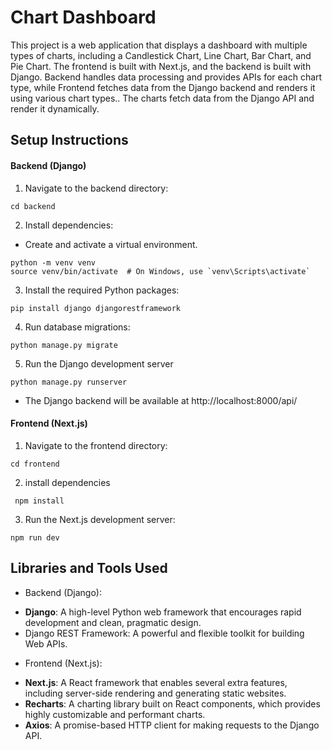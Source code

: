 # Chart Dashboard
This project is a web application that displays a dashboard with multiple types of charts, including a Candlestick Chart, Line Chart, Bar Chart, and Pie Chart. The frontend is built with Next.js, and the backend is built with Django. 
Backend handles data processing and provides APIs for each chart type, while Frontend fetches data from the Django backend and renders it using various chart types.. The charts fetch data from the Django API and render it dynamically.

## Setup Instructions
#### Backend (Django)
1. Navigate to the backend directory:
```
cd backend
```

2. Install dependencies:

- Create and activate a virtual environment.
```
python -m venv venv
source venv/bin/activate  # On Windows, use `venv\Scripts\activate`
```

3. Install the required Python packages:
```
pip install django djangorestframework
```

4. Run database migrations:
```
python manage.py migrate
```

5. Run the Django development server
```
python manage.py runserver
```

* The Django backend will be available at http://localhost:8000/api/

#### Frontend (Next.js)
1. Navigate to the frontend directory:

```cd frontend```

2. install dependencies
```
 npm install
  ```

3. Run the Next.js development server:
```
npm run dev
```


## Libraries and Tools Used
* Backend (Django):
- **Django**: A high-level Python web framework that encourages rapid development and clean, pragmatic design.
- Django REST Framework: A powerful and flexible toolkit for building Web APIs.

* Frontend (Next.js):
- **Next.js**: A React framework that enables several extra features, including server-side rendering and generating static websites.
- **Recharts**: A charting library built on React components, which provides highly customizable and performant charts.
- **Axios**: A promise-based HTTP client for making requests to the Django API.
